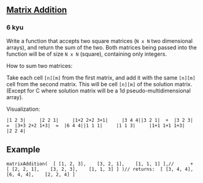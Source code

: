 <h2><a href=https://www.codewars.com/kata/526233aefd4764272800036f/train/python target="_blank">Matrix Addition</a></h2><h3>6 kyu</h3><p>Write a function that accepts two square matrices (<code>N x N</code> two dimensional arrays), and return the sum of the two. Both matrices being passed into the function will be of size <code>N x N</code> (square), containing only integers.</p><p>How to sum two matrices:</p><p>Take each cell <code>[n][m]</code> from the first matrix, and add it with the same <code>[n][m]</code> cell from the second matrix. This will be cell <code>[n][m]</code> of the solution matrix. (Except for C where solution matrix will be a 1d pseudo-multidimensional array).</p><p>Visualization: </p><pre><code>|1 2 3|     |2 2 1|     |1+2 2+2 3+1|     |3 4 4||3 2 1|  +  |3 2 3|  =  |3+3 2+2 1+3|  =  |6 4 4||1 1 1|     |1 1 3|     |1+1 1+1 1+3|     |2 2 4|</code></pre><h2 id="example">Example</h2><pre><code class="language-javascript"><span class="cm-variable">matrixAddition</span>(  [ [<span class="cm-number">1</span>, <span class="cm-number">2</span>, <span class="cm-number">3</span>],    [<span class="cm-number">3</span>, <span class="cm-number">2</span>, <span class="cm-number">1</span>],    [<span class="cm-number">1</span>, <span class="cm-number">1</span>, <span class="cm-number">1</span>] ],<span class="cm-comment">//      +</span>  [ [<span class="cm-number">2</span>, <span class="cm-number">2</span>, <span class="cm-number">1</span>],    [<span class="cm-number">3</span>, <span class="cm-number">2</span>, <span class="cm-number">3</span>],    [<span class="cm-number">1</span>, <span class="cm-number">1</span>, <span class="cm-number">3</span>] ] )<span class="cm-comment">// returns:</span>  [ [<span class="cm-number">3</span>, <span class="cm-number">4</span>, <span class="cm-number">4</span>],    [<span class="cm-number">6</span>, <span class="cm-number">4</span>, <span class="cm-number">4</span>],    [<span class="cm-number">2</span>, <span class="cm-number">2</span>, <span class="cm-number">4</span>] ]</code></pre>